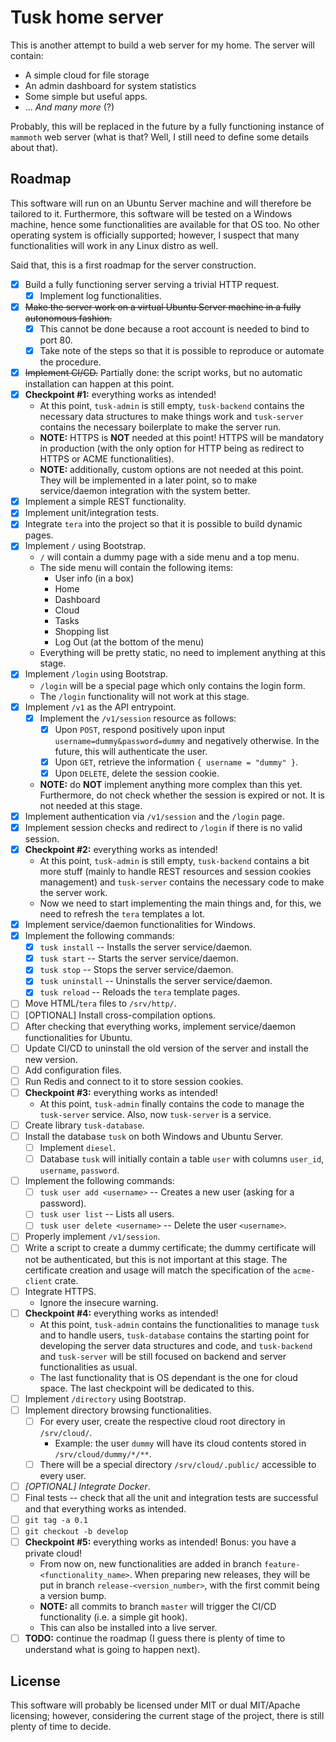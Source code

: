 # Tusk home server

This is another attempt to build a web server for my home. The server will contain:
- A simple cloud for file storage
- An admin dashboard for system statistics
- Some simple but useful apps.
- ... _And many more_ (?)

Probably, this will be replaced in the future by a fully functioning instance of `mammoth` web server (what is that?
Well, I still need to define some details about that).

## Roadmap

This software will run on an Ubuntu Server machine and will therefore be tailored to it. Furthermore, this software
will be tested on a Windows machine, hence some functionalities are available for that OS too. No other operating
system is officially supported; however, I suspect that many functionalities will work in any Linux distro as well.

Said that, this is a first roadmap for the server construction.
- [x] Build a fully functioning server serving a trivial HTTP request.
  - [x] Implement log functionalities.
- [x] ~~Make the server work on a virtual Ubuntu Server machine in a fully autonomous fashion.~~
  - [x] This cannot be done because a root account is needed to bind to port 80. 
  - [x] Take note of the steps so that it is possible to reproduce or automate the procedure.
- [x] ~~Implement CI/CD.~~ Partially done: the script works, but no automatic installation can happen at this point. 
- [x] **Checkpoint #1:** everything works as intended!
  - At this point, `tusk-admin` is still empty, `tusk-backend` contains the necessary data structures to make things
    work and `tusk-server` contains the necessary boilerplate to make the server run.
  - **NOTE:** HTTPS is **NOT** needed at this point! HTTPS will be mandatory in production (with the only option for
    HTTP being as redirect to HTTPS or ACME functionalities).
  - **NOTE:** additionally, custom options are not needed at this point. They will be implemented in a later point,
    so to make service/daemon integration with the system better.
- [x] Implement a simple REST functionality.
- [x] Implement unit/integration tests.
- [x] Integrate `tera` into the project so that it is possible to build dynamic pages.
- [x] Implement `/` using Bootstrap.
  - `/` will contain a dummy page with a side menu and a top menu.
  - The side menu will contain the following items:
    - User info (in a box) 
    - Home
    - Dashboard
    - Cloud
    - Tasks
    - Shopping list
    - Log Out (at the bottom of the menu)
  - Everything will be pretty static, no need to implement anything at this stage.
- [x] Implement `/login` using Bootstrap.
  - `/login` will be a special page which only contains the login form.
  - The `/login` functionality will not work at this stage.
- [x] Implement `/v1` as the API entrypoint.
  - [x] Implement the `/v1/session` resource as follows:
    - [x] Upon `POST`, respond positively upon input `username=dummy&password=dummy` and negatively
      otherwise. In the future, this will authenticate the user.
    - [x] Upon `GET`, retrieve the information `{ username = "dummy" }`.
    - [x] Upon `DELETE`, delete the session cookie.
  - **NOTE:** do **NOT** implement anything more complex than this yet. Furthermore, do not check whether the session is
    expired or not. It is not needed at this stage.
- [x] Implement authentication via `/v1/session` and the `/login` page.
- [x] Implement session checks and redirect to `/login` if there is no valid session.
- [x] **Checkpoint #2:** everything works as intended!
  - At this point, `tusk-admin` is still empty, `tusk-backend` contains a bit more stuff (mainly to handle REST
    resources and session cookies management) and `tusk-server` contains the necessary code to make the server work.
  - Now we need to start implementing the main things and, for this, we need to refresh the `tera` templates a lot.
- [x] Implement service/daemon functionalities for Windows.
- [x] Implement the following commands:
  - [x] `tusk install` -- Installs the server service/daemon.
  - [x] `tusk start` -- Starts the server service/daemon.
  - [x] `tusk stop` -- Stops the server service/daemon.
  - [x] `tusk uninstall` -- Uninstalls the server service/daemon.
  - [x] `tusk reload` -- Reloads the `tera` template pages.
- [ ] Move HTML/`tera` files to `/srv/http/`.
- [ ] [OPTIONAL] Install cross-compilation options.
- [ ] After checking that everything works, implement service/daemon functionalities for Ubuntu.
- [ ] Update CI/CD to uninstall the old version of the server and install the new version.
- [ ] Add configuration files.
- [ ] Run Redis and connect to it to store session cookies.
- [ ] **Checkpoint #3:** everything works as intended!
  - At this point, `tusk-admin` finally contains the code to manage the `tusk-server` service. Also, now `tusk-server`
    is a service.
- [ ] Create library `tusk-database`.
- [ ] Install the database `tusk` on both Windows and Ubuntu Server.
  - [ ] Implement `diesel`.
  - [ ] Database `tusk` will initially contain a table `user` with columns `user_id`, `username`, `password`.
- [ ] Implement the following commands:
  - [ ] `tusk user add <username>` -- Creates a new user (asking for a password).
  - [ ] `tusk user list` -- Lists all users.
  - [ ] `tusk user delete <username>` -- Delete the user `<username>`.
- [ ] Properly implement `/v1/session`.
- [ ] Write a script to create a dummy certificate; the dummy certificate will not be authenticated, but this is not
  important at this stage. The certificate creation and usage will match the specification of the `acme-client` crate.
- [ ] Integrate HTTPS.
  - Ignore the insecure warning.
- [ ] **Checkpoint #4:** everything works as intended!
  - At this point, `tusk-admin` contains the functionalities to manage `tusk` and to handle users, `tusk-database`
    contains the starting point for developing the server data structures and code, and `tusk-backend` and `tusk-server`
    will be still focused on backend and server functionalities as usual.
  - The last functionality that is OS dependant is the one for cloud space. The last checkpoint will be dedicated to
    this.
- [ ] Implement `/directory` using Bootstrap.
- [ ] Implement directory browsing functionalities.
  - [ ] For every user, create the respective cloud root directory in `/srv/cloud/`.
    - Example: the user `dummy` will have its cloud contents stored in `/srv/cloud/dummy/*/**`.
  - [ ] There will be a special directory `/srv/cloud/.public/` accessible to every user.
- [ ] _[OPTIONAL] Integrate Docker_.
- [ ] Final tests -- check that all the unit and integration tests are successful and that everything works as intended.
- [ ] `git tag -a 0.1`
- [ ] `git checkout -b develop`
- [ ] **Checkpoint #5:** everything works as intended! Bonus: you have a private cloud!
  - From now on, new functionalities are added in branch `feature-<functionality_name>`. When preparing new releases,
    they will be put in branch `release-<version_number>`, with the first commit being a version bump.
  - **NOTE:** all commits to branch `master` will trigger the CI/CD functionality (i.e. a simple git hook).
  - This can also be installed into a live server.
- [ ] **TODO:** continue the roadmap (I guess there is plenty of time to understand what is going to happen next).

## License

This software will probably be licensed under MIT or dual MIT/Apache licensing; however, considering the current stage
of the project, there is still plenty of time to decide.